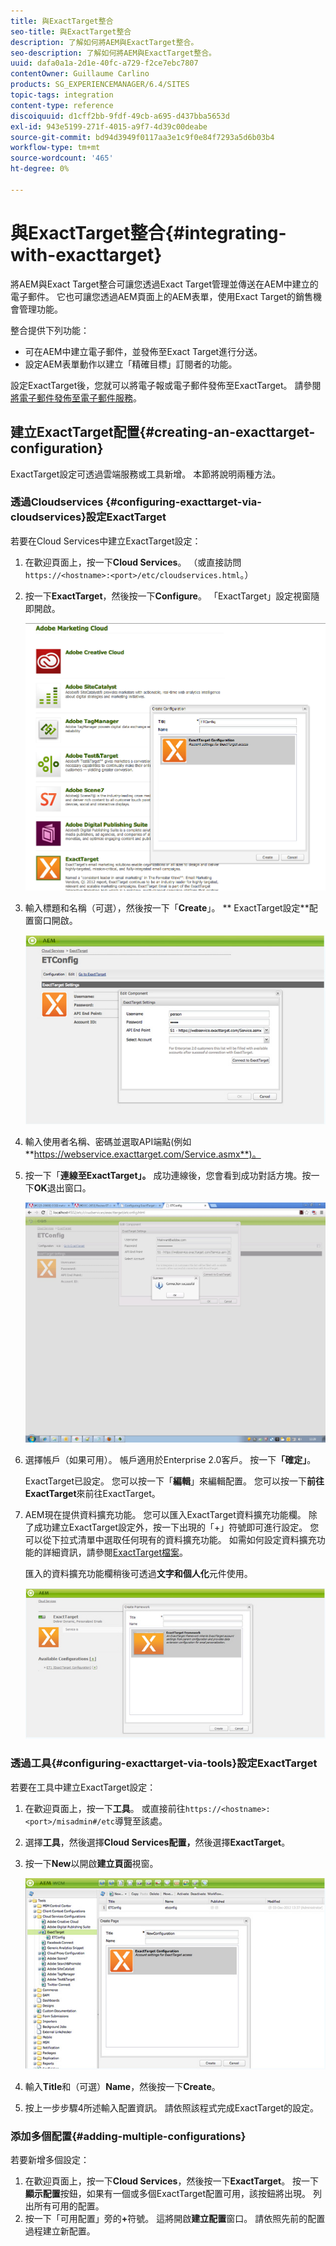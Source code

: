 ```yaml
---
title: 與ExactTarget整合
seo-title: 與ExactTarget整合
description: 了解如何將AEM與ExactTarget整合。
seo-description: 了解如何將AEM與ExactTarget整合。
uuid: dafa0a1a-2d1e-40fc-a729-f2ce7ebc7807
contentOwner: Guillaume Carlino
products: SG_EXPERIENCEMANAGER/6.4/SITES
topic-tags: integration
content-type: reference
discoiquuid: d1cff2bb-9fdf-49cb-a695-d437bba5653d
exl-id: 943e5199-271f-4015-a9f7-4d39c00deabe
source-git-commit: bd94d3949f0117aa3e1c9f0e84f7293a5d6b03b4
workflow-type: tm+mt
source-wordcount: '465'
ht-degree: 0%

---
```


# 與ExactTarget整合{#integrating-with-exacttarget}

將AEM與Exact Target整合可讓您透過Exact Target管理並傳送在AEM中建立的電子郵件。 它也可讓您透過AEM頁面上的AEM表單，使用Exact Target的銷售機會管理功能。

整合提供下列功能：

* 可在AEM中建立電子郵件，並發佈至Exact Target進行分送。
* 設定AEM表單動作以建立「精確目標」訂閱者的功能。

設定ExactTarget後，您就可以將電子報或電子郵件發佈至ExactTarget。 請參閱[將電子郵件發佈至電子郵件服務](/help/sites-authoring/personalization.md)。

## 建立ExactTarget配置{#creating-an-exacttarget-configuration}

ExactTarget設定可透過雲端服務或工具新增。 本節將說明兩種方法。

### 透過Cloudservices {#configuring-exacttarget-via-cloudservices}設定ExactTarget

若要在Cloud Services中建立ExactTarget設定：

1. 在歡迎頁面上，按一下&#x200B;**Cloud Services**。 （或直接訪問`https://<hostname>:<port>/etc/cloudservices.html`。）
1. 按一下&#x200B;**ExactTarget**，然後按一下&#x200B;**Configure**。 「ExactTarget」設定視窗隨即開啟。

   ![chlimage_1-182](assets/chlimage_1-182.png)

1. 輸入標題和名稱（可選），然後按一下「**Create**」。 ** ExactTarget設定**配置窗口開啟。

   ![chlimage_1-31](assets/chlimage_1-31.jpeg)

1. 輸入使用者名稱、密碼並選取API端點(例如&#x200B;**https://webservice.exacttarget.com/Service.asmx**)。
1. 按一下「**連線至ExactTarget」。** 成功連線後，您會看到成功對話方塊。按一下&#x200B;**OK**&#x200B;退出窗口。

   ![chlimage_1-32](assets/chlimage_1-32.jpeg)

1. 選擇帳戶（如果可用）。 帳戶適用於Enterprise 2.0客戶。 按一下&#x200B;**「確定」**。

   ExactTarget已設定。 您可以按一下「**編輯**」來編輯配置。 您可以按一下&#x200B;**前往ExactTarget**&#x200B;來前往ExactTarget。

1. AEM現在提供資料擴充功能。 您可以匯入ExactTarget資料擴充功能欄。 除了成功建立ExactTarget設定外，按一下出現的「+」符號即可進行設定。 您可以從下拉式清單中選取任何現有的資料擴充功能。 如需如何設定資料擴充功能的詳細資訊，請參閱[ExactTarget檔案](https://help.exacttarget.com/en/documentation/exacttarget/subscribers/data_extensions_and_data_relationships)。

   匯入的資料擴充功能欄稍後可透過&#x200B;**文字和個人化**&#x200B;元件使用。

   ![chlimage_1-33](assets/chlimage_1-33.jpeg)

### 透過工具{#configuring-exacttarget-via-tools}設定ExactTarget

若要在工具中建立ExactTarget設定：

1. 在歡迎頁面上，按一下&#x200B;**工具**。 或直接前往`https://<hostname>:<port>/misadmin#/etc`導覽至該處。
1. 選擇&#x200B;**工具**，然後選擇&#x200B;**Cloud Services配置，**&#x200B;然後選擇&#x200B;**ExactTarget**。
1. 按一下&#x200B;**New**&#x200B;以開啟**建立頁面**視窗。

   ![chlimage_1-34](assets/chlimage_1-34.jpeg)

1. 輸入&#x200B;**Title**&#x200B;和（可選）**Name**，然後按一下&#x200B;**Create**。
1. 按上一步步驟4所述輸入配置資訊。 請依照該程式完成ExactTarget的設定。

### 添加多個配置{#adding-multiple-configurations}

若要新增多個設定：

1. 在歡迎頁面上，按一下&#x200B;**Cloud Services**，然後按一下&#x200B;**ExactTarget**。 按一下&#x200B;**顯示配置**&#x200B;按鈕，如果有一個或多個ExactTarget配置可用，該按鈕將出現。 列出所有可用的配置。
1. 按一下「可用配置」旁的&#x200B;**+**&#x200B;符號。 這將開啟&#x200B;**建立配置**&#x200B;窗口。 請依照先前的配置過程建立新配置。
